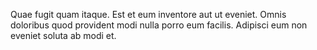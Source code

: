 Quae fugit quam itaque.
Est et eum inventore aut ut eveniet.
Omnis doloribus quod provident modi nulla porro eum facilis.
Adipisci eum non eveniet soluta ab modi et.